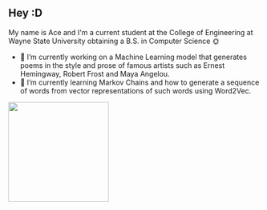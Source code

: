 
## Hey :D 
My name is Ace and I'm a current student at the College of Engineering at Wayne State University obtaining a B.S. in Computer Science :sun_with_face:
  
- :scroll: I’m currently working on a Machine Learning model that generates poems in the style and prose of famous artists such as Ernest Hemingway, Robert Frost and Maya Angelou. 
- 🌱 I’m currently learning Markov Chains and how to generate a sequence of words from vector representations of such words using Word2Vec. 

<img src="https://media.giphy.com/media/v1.Y2lkPTc5MGI3NjExOWdvaG1uNXdhOWpjMG1vZWw2c21nNXcwbmFqa28wN3diZTFnNmk1NSZlcD12MV9pbnRlcm5hbF9naWZfYnlfaWQmY3Q9Zw/3oKIPnAiaMCws8nOsE/giphy.gif" width="200" />
